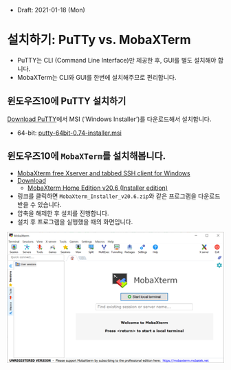* Draft: 2021-01-18 (Mon)
# 설치하기: PuTTy vs. MobaXTerm
* PuTTY는 CLI (Command Line Interface)만 제공한 후, GUI를 별도 설치해야 합니다.
* MobaXTerm는 CLI와 GUI를 한번에 설치해주므로 편리합니다.

## 윈도우즈10에 PuTTY 설치하기
[Download PuTTY](https://www.chiark.greenend.org.uk/~sgtatham/putty/latest.html)에서 MSI (‘Windows Installer’)를 다운로드해서 설치합니다.
* 64-bit: [putty-64bit-0.74-installer.msi](https://the.earth.li/~sgtatham/putty/latest/w64/putty-64bit-0.74-installer.msi)

## 윈도우즈10에 `MobaXTerm`를 설치해봅니다. 
* [MobaXterm free Xserver and tabbed SSH client for Windows](https://mobaxterm.mobatek.net/)
* [Download](https://mobaxterm.mobatek.net/download.html)
  * [MobaXterm Home Edition v20.6 (Installer edition)](https://download.mobatek.net/2062020111930940/MobaXterm_Installer_v20.6.zip)
* 링크를 클릭하면 `MobaXterm_Installer_v20.6.zip`와 같은 프로그램을 다운로드 받을 수 있습니다. 
* 압축을 해제한 후 설치를 진행합니다.
* 설치 후 프로그램을 실행했을 때의 화면입니다.

<img src='images/mobaxterm-initial_launch.png'>
